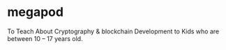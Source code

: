 # megapod
To Teach About Cryptography &amp; blockchain Development to Kids who are between 10 – 17 years old.
